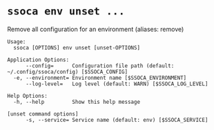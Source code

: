 # `ssoca env unset ...`

Remove all configuration for an environment (aliases: remove)

    Usage:
      ssoca [OPTIONS] env unset [unset-OPTIONS]
    
    Application Options:
          --config=      Configuration file path (default: ~/.config/ssoca/config) [$SSOCA_CONFIG]
      -e, --environment= Environment name [$SSOCA_ENVIRONMENT]
          --log-level=   Log level (default: WARN) [$SSOCA_LOG_LEVEL]
    
    Help Options:
      -h, --help         Show this help message
    
    [unset command options]
          -s, --service= Service name (default: env) [$SSOCA_SERVICE]
    
